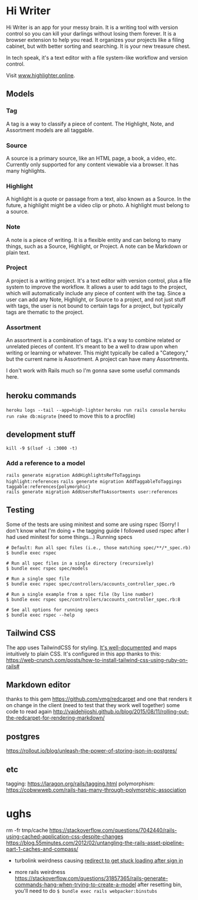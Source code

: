 # Hi Writer
Hi Writer is an app for your messy brain. It is a writing tool with version control so you can kill your darlings without losing them forever. It is a browser extension to help you read. It organizes your projects like a filing cabinet, but with better sorting and searching. It is your new treasure chest. 

In tech speak, it's a text editor with a file system-like workflow and version control.

Visit www.highlighter.online.

## Models
### Tag
  A tag is a way to classify a piece of content. The Highlight, Note, and Assortment models are all taggable.
### Source
  A source is a primary source, like an HTML page, a book, a video, etc. Currently only supported for any content viewable via a browser. It has many highlights. 
### Highlight
  A highlight is a quote or passage from a text, also known as a Source. In the future, a highlight might be a video clip or photo. A highlight must belong to a source.
### Note
  A note is a piece of writing. It is a flexible entity and can belong to many things, such as a Source, Highlight, or Project. A note can be Markdown or plain text.
### Project
  A project is a writing project. It's a text editor with version control, plus a file system to improve the workflow. It allows a user to add tags to the project, which will automatically include any piece of content with the tag. Since a user can add any Note, Highlight, or Source to a project, and not just stuff with tags, the user is not bound to certain tags for a project, but typically tags are thematic to the project.
### Assortment
  An assortment is a combination of tags. It's a way to combine related or unrelated pieces of content. It's meant to be a well to draw upon when writing or learning or whatever. This might typically be called a "Category," but the current name is Assortment. A project can have many Assortments.


I don't work with Rails much so I'm gonna save some useful commands here.

## heroku commands
`heroku logs --tail --app=high-lighter`
`heroku run rails console`
`heroku run rake db:migrate` (need to move this to a procfile)

## development stuff
`kill -9 $(lsof -i :3000 -t)`


### Add a reference to a model
`rails generate migration AddHighlightsRefToTaggings highlight:references`
`rails generate migration AddTaggableToTaggings taggable:references{polymorphic}`\
`rails generate migration AddUsersRefToAssortments user:references`


## Testing
Some of the tests are using minitest and some are using rspec (Sorry! I don't know what I'm doing + the tagging guide I followed used rspec after I had used minitest for some things...)
Running specs
```
# Default: Run all spec files (i.e., those matching spec/**/*_spec.rb)
$ bundle exec rspec

# Run all spec files in a single directory (recursively)
$ bundle exec rspec spec/models

# Run a single spec file
$ bundle exec rspec spec/controllers/accounts_controller_spec.rb

# Run a single example from a spec file (by line number)
$ bundle exec rspec spec/controllers/accounts_controller_spec.rb:8

# See all options for running specs
$ bundle exec rspec --help
```

## Tailwind CSS
The app uses TailwindCSS for styling. [It's well-documented](https://tailwindcss.com/docs/utility-first) and maps intuitively to plain CSS. It's configured in this app thanks to this:
https://web-crunch.com/posts/how-to-install-tailwind-css-using-ruby-on-rails#


## Markdown editor
thanks to this gem https://github.com/vmg/redcarpet
and one that renders it on change in the client (need to test that they work well together)
some code to read again http://vaidehijoshi.github.io/blog/2015/08/11/rolling-out-the-redcarpet-for-rendering-markdown/

## postgres
https://rollout.io/blog/unleash-the-power-of-storing-json-in-postgres/

## etc
tagging: https://laragon.org/rails/tagging.html
polymorphism: https://cobwwweb.com/rails-has-many-through-polymorphic-association

# ughs
rm -fr tmp/cache
https://stackoverflow.com/questions/7042440/rails-using-cached-application-css-despite-changes
https://blog.55minutes.com/2012/02/untangling-the-rails-asset-pipeline-part-1-caches-and-compass/

- turbolink weirdness causing [redirect to get stuck loading after sign in](https://stackoverflow.com/questions/62499186/devise-redirect-to-on-successful-login-seems-to-get-stuck-on-first-login-attempt)

- more rails weirdness https://stackoverflow.com/questions/31857365/rails-generate-commands-hang-when-trying-to-create-a-model
after resetting bin, you'll need to do `$ bundle exec rails webpacker:binstubs`
